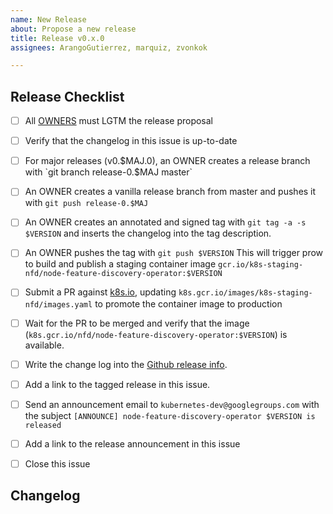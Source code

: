 ```yaml
---
name: New Release
about: Propose a new release
title: Release v0.x.0
assignees: ArangoGutierrez, marquiz, zvonkok

---
```


## Release Checklist
<!--
Please do not remove items from the checklist
-->
- [ ] All [OWNERS](https://github.com/kubernetes-sigs/node-feature-discovery-operator/blob/master/OWNERS) must LGTM the release proposal
- [ ] Verify that the changelog in this issue is up-to-date
- [ ] For major releases (v0.$MAJ.0), an OWNER creates a release branch with
      `git branch release-0.$MAJ master`
- [ ] An OWNER creates a vanilla release branch from master and pushes it with
      `git push release-0.$MAJ`
- [ ] An OWNER creates an annotated and signed tag with
     `git tag -a -s $VERSION`
      and inserts the changelog into the tag description.
- [ ] An OWNER pushes the tag with
      `git push $VERSION`
      This will trigger prow to build and publish a staging container image
      `gcr.io/k8s-staging-nfd/node-feature-discovery-operator:$VERSION`
- [ ] Submit a PR against [k8s.io](https://github.com/kubernetes/k8s.io), updating `k8s.gcr.io/images/k8s-staging-nfd/images.yaml` to promote the container image to production
- [ ] Wait for the PR to be merged and verify that the image (`k8s.gcr.io/nfd/node-feature-discovery-operator:$VERSION`) is available.
- [ ] Write the change log into the [Github release info](https://github.com/kubernetes-sigs/node-feature-discovery-operator/releases).
- [ ] Add a link to the tagged release in this issue.
- [ ] Send an announcement email to `kubernetes-dev@googlegroups.com` with the subject `[ANNOUNCE] node-feature-discovery-operator $VERSION is released`
- [ ] Add a link to the release announcement in this issue
- [ ] Close this issue


## Changelog
<!--
Describe changes since the last release here.
-->
